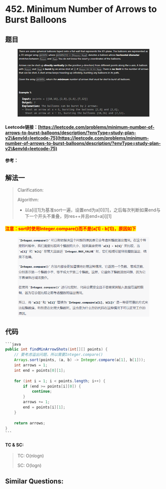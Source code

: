 # 452. Minimum Number of Arrows to Burst Balloons

## 题目

<figure><img src="../../.gitbook/assets/image (1) (1) (1) (1) (1) (1) (1) (1) (1) (1) (1) (1) (1) (1) (1) (1) (1).png" alt=""><figcaption></figcaption></figure>

#### Leetcode链接：[https://leetcode.com/problems/minimum-number-of-arrows-to-burst-balloons/description/?envType=study-plan-v2\&envId=leetcode-75](https://leetcode.com/problems/minimum-number-of-arrows-to-burst-balloons/description/?envType=study-plan-v2\&envId=leetcode-75)

#### 参考：

## 解法一

> Clarification:&#x20;
>
> Algorithm:&#x20;
>
> * 以a\[i]\[1]为基准sort一遍，设置end为a\[0]\[1]，之后每次判断如果end与下一个开头不重叠，则res++并且end=a\[i]\[1]

#### <mark style="color:red;">注意：sort时使用Integer.compare()而不是(a\[1] - b\[1])，原因如下</mark>

<figure><img src="../../.gitbook/assets/image (2) (1) (1) (1) (1) (1) (1) (1) (1) (1) (1) (1) (1) (1).png" alt=""><figcaption></figcaption></figure>

## 代码

````java
```java
public int findMinArrowShots(int[][] points) {
    // 要考虑溢出问题，所以需要Integer.compare()
    Arrays.sort(points, (a, b) -> Integer.compare(a[1], b[1]));
    int arrows = 1;
    int end = points[0][1];

    for (int i = 1; i < points.length; i++) {
        if (end >= points[i][0]) {
            continue;
        }
        arrows += 1;
        end = points[i][1];
    }

    return arrows;
}
```
````

#### TC & SC:&#x20;

> TC: O(nlogn)
>
> SC: O(logn)

## **Similar Questions:**&#x20;
